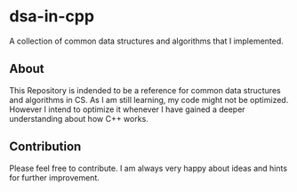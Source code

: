 # dsa-in-cpp

A collection of common data structures and algorithms that I implemented.

## About

This Repository is indended to be a reference for common data structures and algorithms in CS. As I am still learning, my code might not be optimized. However I intend to optimize it whenever I have gained a deeper understanding about how C++ works.

## Contribution

Please feel free to contribute. I am always very happy about ideas and hints for further improvement.
